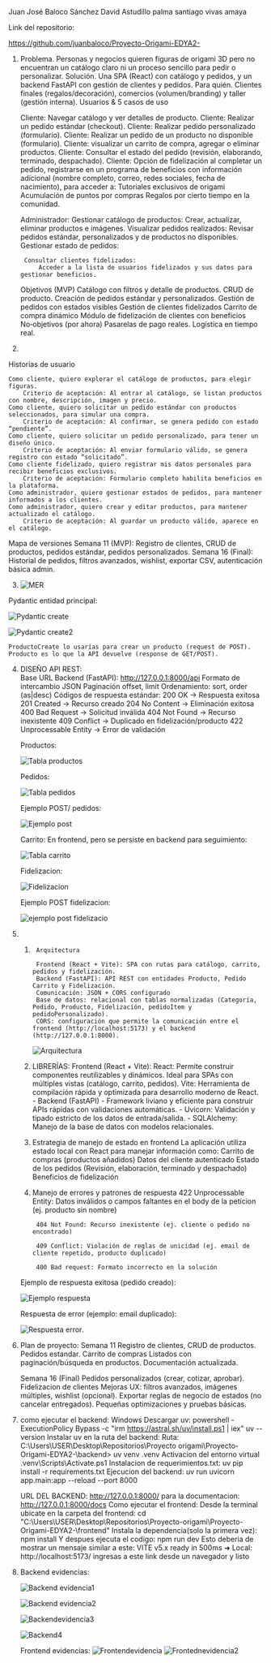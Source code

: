 Juan José Baloco Sánchez 
David Astudillo palma 
santiago vivas amaya

Link del repositorio:

 https://github.com/juanbaloco/Proyecto-Origami-EDYA2- 

1) 
    Problema. Personas y negocios quieren figuras de origami 3D pero no encuentran un catálogo claro ni un proceso sencillo para pedir o personalizar. Solución. Una SPA (React) con catálogo y pedidos, y un backend FastAPI con gestión de clientes y pedidos. Para quién. Clientes finales (regalos/decoración), comercios (volumen/branding) y taller (gestión interna).
    Usuarios & 5 casos de uso

    Cliente: Navegar catálogo y ver detalles de producto.
    Cliente: Realizar un pedido estándar (checkout).
    Cliente: Realizar pedido personalizado (formulario).
    Cliente: Realizar un pedido de un producto no disponible (formulario).
    Cliente: visualizar un carrito de compra, agregar o eliminar productos.
    Cliente: Consultar el estado del pedido (revisión, elaborando, terminado, despachado).
    Cliente: Opción de fidelización al completar un pedido, registrarse en un programa de beneficios con información adicional (nombre completo, correo, redes sociales, fecha de nacimiento), para acceder a:
        Tutoriales exclusivos de origami
        Acumulación de puntos por compras
        Regalos por cierto tiempo en la comunidad.

    Administrador:
        Gestionar catálogo de productos:
            Crear, actualizar, eliminar productos e imágenes.
        Visualizar pedidos realizados:
            Revisar pedidos estándar, personalizados y de productos no disponibles.
        Gestionar estado de pedidos:
            
        Consultar clientes fidelizados:
            Acceder a la lista de usuarios fidelizados y sus datos para gestionar beneficios.

    Objetivos (MVP)
        Catálogo con filtros y detalle de productos.
        CRUD de producto.
        Creación de pedidos estándar y personalizados.
        Gestión de pedidos con estados visibles
        Gestión de clientes fidelizados
        Carrito de compra dinámico
        Módulo de fidelización de clientes con beneficios 
        No‑objetivos (por ahora)
        Pasarelas de pago reales.
        Logística en tiempo real.

2) 

Historias de usuario

    Como cliente, quiero explorar el catálogo de productos, para elegir figuras.
        Criterio de aceptación: Al entrar al catálogo, se listan productos con nombre, descripción, imagen y precio.
    Como cliente, quiero solicitar un pedido estándar con productos seleccionados, para simular una compra.
        Criterio de aceptación: Al confirmar, se genera pedido con estado “pendiente”.
    Como cliente, quiero solicitar un pedido personalizado, para tener un diseño único.
        Criterio de aceptación: Al enviar formulario válido, se genera registro con estado “solicitado”.
    Como cliente fidelizado, quiero registrar mis datos personales para recibir beneficios exclusivos.
        Criterio de aceptación: Formulario completo habilita beneficios en la plataforma.
    Como administrador, quiero gestionar estados de pedidos, para mantener informados a los clientes.
    Como administrador, quiero crear y editar productos, para mantener actualizado el catálogo.
        Criterio de aceptación: Al guardar un producto válido, aparece en el catálogo.

Mapa de versiones
    Semana 11 (MVP): Registro de clientes, CRUD de productos, pedidos estándar, pedidos personalizados.
    Semana 16 (Final): Historial de pedidos, filtros avanzados, wishlist, exportar CSV, autenticación básica admin.


3.
    ![MER](img/Mer.png)

  Pydantic entidad principal:

   ![Pydantic create](img/Pydantic1.png)

  ![Pydantic create2](img/Pydantic2.png)
 
    ProductoCreate lo usarías para crear un producto (request de POST).
    Producto es lo que la API devuelve (response de GET/POST).

4. 
    DISEÑO API REST:  
        Base URL Backend (FastAPI): http://127.0.0.1:8000/api
        Formato de intercambio JSON
        Paginación offset, limit
        Ordenamiento: sort, order (as|desc)
        Códigos de respuesta estándar:
        200 OK → Respuesta exitosa
        201 Created → Recurso creado
        204 No Content → Eliminación exitosa
        400 Bad Request → Solicitud inválida
        404 Not Found → Recurso inexistente
        409 Conflict → Duplicado en fidelización/producto
        422 Unprocessable Entity → Error de validación

    Productos:
   
      ![Tabla productos](img/Tablaproductos.png)

    Pedidos:
   
      ![Tabla pedidos](img/Tablapedidos.png)

     Ejemplo POST/ pedidos:

      ![Ejemplo post](img/Ejemplopost.png)
        
    Carrito:
        En frontend, pero se persiste en backend para seguimiento:
   
      ![Tabla carrito](img/Tablacarrito.png)

    Fidelizacion:
   
      ![Fidelizacion](img/Fidelizacion.png)

      Ejemplo POST fidelizacion:

      ![ejemplo post fidelizacio](img/Ejemplopostfidelizacion.png)
5) 
    1.
            Arquitectura 

            Frontend (React + Vite): SPA con rutas para catálogo, carrito, pedidos y fidelización.
            Backend (FastAPI): API REST con entidades Producto, Pedido Carrito y Fidelización.
            Comunicación: JSON + CORS configurado
            Base de datos: relacional con tablas normalizadas (Categoría, Pedido, Producto, Fidelización, pedidoItem y pedidoPersonalizado).
            CORS: configuración que permite la comunicación entre el frontend (http://localhost:5173) y el backend (http://127.0.0.1:8000).

         ![Arquitectura](img/Arquitectura.png)

    2. LIBRERÍAS:
            Frontend (React + Vite):
            React: Permite construir componentes reutilizables y dinámicos. Ideal para SPAs con múltiples vistas (catálogo, carrito, pedidos).
            Vite: Herramienta de compilación rápida y optimizada para desarrollo moderno de React. 
            - Backend (FastAPI) 
            - Framework liviano y eficiente para construir APIs rápidas con validaciones automáticas.
            - Uvicorn: Validación y tipado estricto de los datos de entrada/salida.
            - SQLAlchemy: Manejo de la base de datos con modelos relacionales.
    3. Estrategia de manejo de estado en frontend
            La aplicación utiliza estado local con React para manejar información como:
            Carrito de compras (productos añadidos)
            Datos del cliente autenticado
            Estado de los pedidos (Revisión, elaboración, terminado y despachado)
            Beneficios de fidelización
    4. Manejo de errores y patrones de respuesta
            422 Unprocessable Entity: Datos inválidos o campos faltantes en el body de la peticion (ej. producto sin nombre)

            404 Not Found: Recurso inexistente (ej. cliente o pedido no encontrado)

            409 Conflict: Violación de reglas de unicidad (ej. email de cliente repetido, producto duplicado)

            400 Bad request: Formato incorrecto en la solución

    Ejemplo de respuesta exitosa (pedido creado):
   
    ![Ejemplo respuesta](img/Ejemploresp.png)

    Respuesta de error (ejemplo: email duplicado):

    ![Respuesta error](img/RespuestaError.png).


7) 
    Plan de proyecto:
    Semana 11
    Registro de clientes, CRUD de productos.
    Pedidos estandar.
    Carrito de compras
    Listados con paginación/búsqueda en productos.
    Documentación actualizada.

    Semana 16 (Final)
    Pedidos personalizados (crear, cotizar, aprobar).
    Fidelizacion de clientes
    Mejoras UX: filtros avanzados, imágenes múltiples, wishlist (opcional).
    Exportar reglas de negocio de estados (no cancelar entregados).
    Pequeñas optimizaciones y pruebas básicas.

8) como ejecutar el backend:
    Windows
    Descargar uv: 
    powershell -ExecutionPolicy Bypass -c "irm https://astral.sh/uv/install.ps1 | iex"
    uv --version
    Instalar uv en la ruta del backend:
    Ruta: C:\Users\USER\Desktop\Repositorios\Proyecto origami\Proyecto-Origami-EDYA2-\backend> 
    uv venv .venv
    Activacion del entorno virtual
    .venv\Scripts\Activate.ps1
    Instalacion de requerimientos.txt:
    uv pip install -r requirements.txt
    Ejecucion del backend:
    uv run uvicorn app.main:app --reload --port 8000

    URL DEL BACKEND: 
    http://127.0.0.1:8000/ 
    para la documentacion: http://127.0.0.1:8000/docs
    Como ejecutar el frontend:
    Desde la terminal ubicate en la carpeta del frontend: 
    cd "C:\Users\USER\Desktop\Repositorios\Proyecto-origami\Proyecto-Origami-EDYA2-\frontend"
    Instala la dependencia(solo la primera vez):
    npm install
    Y despues ejecuta el codigo:
    npm run dev
    Esto deberia de mostrar un mensaje similar a este:
    VITE v5.x  ready in 500ms ➜  Local:   http://localhost:5173/
    ingresas a este link desde un navegador y listo


9) Backend evidencias:

     ![Backend evidencia1](img/Backend1.png)

     ![Backend evidencia2](img/Backend2.png)

    ![Backendevidencia3](img/Backend%20evidencia3.png)

     ![Backend4](img/backend4.png)

    Frontend evidencias:
        ![Frontendevidencia](img/frontend1.png)
        ![Frontednevidencia2](img/Frontend2.png)
        
